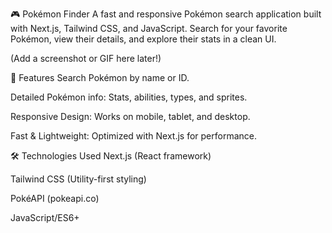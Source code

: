 🎮 Pokémon Finder
A fast and responsive Pokémon search application built with Next.js, Tailwind CSS, and JavaScript. Search for your favorite Pokémon, view their details, and explore their stats in a clean UI.

(Add a screenshot or GIF here later!)

🌟 Features
Search Pokémon by name or ID.

Detailed Pokémon info: Stats, abilities, types, and sprites.

Responsive Design: Works on mobile, tablet, and desktop.

Fast & Lightweight: Optimized with Next.js for performance.

🛠 Technologies Used
Next.js (React framework)

Tailwind CSS (Utility-first styling)

PokéAPI (pokeapi.co)

JavaScript/ES6+
